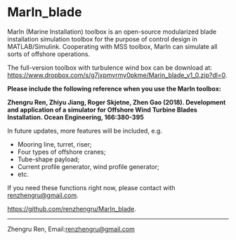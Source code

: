 # MarIn_blade
MarIn (Marine Installation) toolbox is an open-source modularized blade installation simulation toolbox for the purpose of control design in MATLAB/Simulink. Cooperating with MSS toolbox, MarIn can simulate all sorts of offshore operations.

The full-version toolbox with turbulence wind box can be download at:
<https://www.dropbox.com/s/g7jxpmyrmy0pkme/Marin_blade_v1_0.zip?dl=0>.


**Please include the following reference when you use the MarIn toolbox:**

**Zhengru Ren, Zhiyu Jiang, Roger Skjetne, Zhen Gao (2018). Development and application of a simulator for Offshore Wind Turbine Blades Installation. Ocean Engineering, 166:380-395**

In future updates, more features will be included, e.g.
* Mooring line, turret, riser;
* Four types of offshore cranes;
* Tube-shape payload;
* Current profile generator, wind profile generator;
* etc.

If you need these functions right now, please contact with <renzhengru@gmail.com>.



<https://github.com/renzhengru/MarIn_blade>.

---------------------------------------------------
Zhengru Ren, Email:renzhengru@gmail.com
